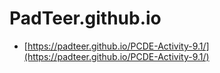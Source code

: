 # PadTeer.github.io
* [https://padteer.github.io/PCDE-Activity-9.1/](https://padteer.github.io/PCDE-Activity-9.1/)
